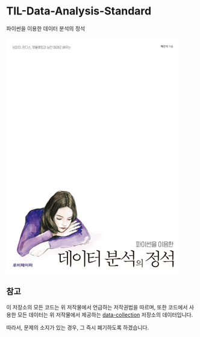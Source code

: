 # TIL-Data-Analysis-Standard
파이썬을 이용한 데이터 분석의 정석

![Cover image](images/cover.jpeg)


## 참고
이 저장소의 모든 코드는 위 저작물에서 언급하는 저작권법을 따르며, 또한 코드에서 사용한 모든 데이터는 위 저작물에서 제공하는 [data-collection](https://github.com/pybig/data-collection) 저장소의 데이터입니다.  

따라서, 문제의 소지가 있는 경우, 그 즉시 폐기하도록 하겠습니다.


